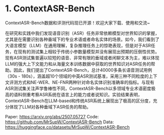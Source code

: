 # 1. ContextASR-Bench

ContextASR-Bench数据和评测代码现已开源！欢迎大家下载、使用和交流~

在研究和实践中我们发现语音识别（ASR）任务非常依赖模型对世界知识的掌握，尤其是在需要识别各种垂域下的专业术语或者命名实体的场景。如今，我们看到了大语言模型（LLM）在通用理解，复杂推理任务上的惊艳表现，但是对于ASR任务，在现有的测试集上相较于传统小参数量模型并没有展现出预期的压倒性优势。现有ASR测试集普遍以较短的语音、非常有限的垂域或者闲聊文本为主，难以体现LLM的强大上下文能力和从海量文本训练数据中获取的世界知识对ASR任务的帮助。因此，我们提出了ContextASR-Bench，总计40000多条长语音测试用例（30s - 180s），涵盖超10个领域的中英ASR测试基准，采用三种不同粒度的上下文评测方式和NE-WER、NE-FNR两种针对命名实体识别准确率的指标。与现有ASR测试集关注声学鲁棒性不同，ContextASR-Bench以多领域专业术语密度极高的语料侧重考察ASR系统在语言上的能力或者说知识。实验结果表明，ContextASR-Bench在LLM-based和传统ASR系统上展现出了极高的区分度，充分体现了LLM对各种垂域下ASR任务的帮助。

Paper: https://arxiv.org/abs/2507.05727
Code: https://github.com/MrSupW/ContextASR-Bench
Data: https://huggingface.co/datasets/MrSupW/ContextASR-Bench